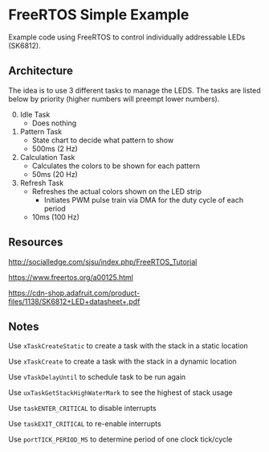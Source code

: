 # FreeRTOS Simple Example

Example code using FreeRTOS to control individually addressable LEDs (SK6812).

## Architecture

The idea is to use 3 different tasks to manage the LEDS.  The tasks are listed below by priority (higher numbers will preempt lower numbers).

0.  Idle Task
    -  Does nothing
1.  Pattern Task 
    - State chart to decide what pattern to show
    - 500ms (2 Hz)
2.  Calculation Task
    - Calculates the colors to be shown for each pattern
    - 50ms (20 Hz)
3.  Refresh Task
    - Refreshes the actual colors shown on the LED strip
        - Initiates PWM pulse train via DMA for the duty cycle of each period
    - 10ms (100 Hz)

## Resources

http://socialledge.com/sjsu/index.php/FreeRTOS_Tutorial

https://www.freertos.org/a00125.html

https://cdn-shop.adafruit.com/product-files/1138/SK6812+LED+datasheet+.pdf

## Notes
Use `xTaskCreateStatic` to create a task with the stack in a static location

Use `xTaskCreate` to create a task with the stack in a dynamic location

Use `vTaskDelayUntil` to schedule task to be run again

Use `uxTaskGetStackHighWaterMark` to see the highest of stack usage

Use `taskENTER_CRITICAL` to disable interrupts

Use `taskEXIT_CRITICAL` to re-enable interrupts

Use `portTICK_PERIOD_MS` to determine period of one clock tick/cycle